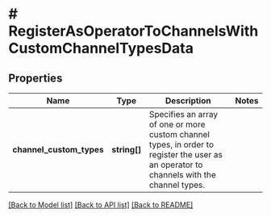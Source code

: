 # # RegisterAsOperatorToChannelsWithCustomChannelTypesData

## Properties

Name | Type | Description | Notes
------------ | ------------- | ------------- | -------------
**channel_custom_types** | **string[]** | Specifies an array of one or more custom channel types, in order to register the user as an operator to channels with the channel types. |

[[Back to Model list]](../../README.md#models) [[Back to API list]](../../README.md#endpoints) [[Back to README]](../../README.md)
